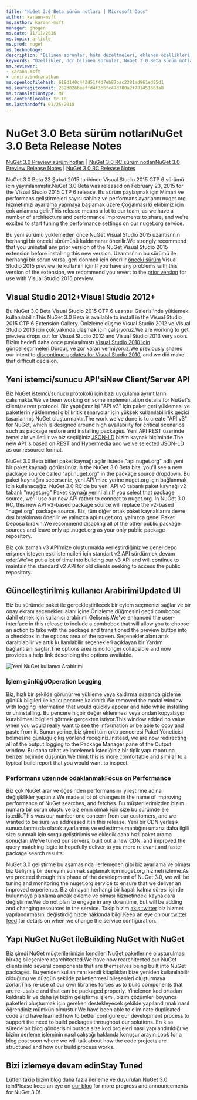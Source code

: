 ```yaml
---
title: "NuGet 3.0 Beta sürüm notları | Microsoft Docs"
author: karann-msft
ms.author: karann-msft
manager: ghogen
ms.date: 11/11/2016
ms.topic: article
ms.prod: nuget
ms.technology: 
description: "Bilinen sorunlar, hata düzeltmeleri, eklenen özellikleri ve dcr dahil olmak üzere NuGet 3.0 Beta için sürüm notları."
keywords: "Özellikler, dcr bilinen sorunlar, NuGet 3.0 Beta sürüm notları, hata düzeltmeleri eklendi"
ms.reviewer:
- karann-msft
- unniravindranathan
ms.openlocfilehash: 618d140c443d51f4d7eb87bac2381ad961ed85d1
ms.sourcegitcommit: 262d026beeffd4f3b6fc47d780a2f701451663a8
ms.translationtype: MT
ms.contentlocale: tr-TR
ms.lasthandoff: 01/25/2018
---
```

# <a name="nuget-30-beta-release-notes"></a><span data-ttu-id="de1bd-104">NuGet 3.0 Beta sürüm notları</span><span class="sxs-lookup"><span data-stu-id="de1bd-104">NuGet 3.0 Beta Release Notes</span></span>

<span data-ttu-id="de1bd-105">[NuGet 3.0 Preview sürüm notları](../release-notes/nuget-3.0-preview.md) | [NuGet 3.0 RC sürüm notları](../release-notes/nuget-3.0-rc.md)</span><span class="sxs-lookup"><span data-stu-id="de1bd-105">[NuGet 3.0 Preview Release Notes](../release-notes/nuget-3.0-preview.md) | [NuGet 3.0 RC Release Notes](../release-notes/nuget-3.0-rc.md)</span></span>

<span data-ttu-id="de1bd-106">NuGet 3.0 Beta 23 Şubat 2015 tarihinde Visual Studio 2015 CTP 6 sürümü için yayımlanmıştır.</span><span class="sxs-lookup"><span data-stu-id="de1bd-106">NuGet 3.0 Beta was released on February 23, 2015 for the Visual Studio 2015 CTP 6 release.</span></span> <span data-ttu-id="de1bd-107">Bu sürüm paylaşmak için Mimari ve performans geliştirmeleri sayısı sahibiz ve performans ayarlarını nuget.org hizmetimizi ayarlama yapmaya başlamak üzere Çoğalması ki ekibimiz için çok anlamına gelir.</span><span class="sxs-lookup"><span data-stu-id="de1bd-107">This release means a lot to our team, as we have a number of architecture and performance improvements to share, and we're excited to start tuning the performance settings on our nuget.org service.</span></span>

<span data-ttu-id="de1bd-108">Bu yeni sürümü yüklemeden önce NuGet Visual Studio 2015 uzantısı'nın herhangi bir önceki sürümünü kaldırmanız önerilir.</span><span class="sxs-lookup"><span data-stu-id="de1bd-108">We strongly recommend that you uninstall any prior version of the NuGet Visual Studio 2015 extension before installing this new version.</span></span>  <span data-ttu-id="de1bd-109">Uzantısı'nın bu sürümü ile herhangi bir sorun varsa, geri dönmek için önerilir [önceki sürüm](http://nuget.codeplex.com/downloads/get/909582) Visual Studio 2015 preview ile kullanım için.</span><span class="sxs-lookup"><span data-stu-id="de1bd-109">If you have any problems with this version of the extension, we recommend you revert to the [prior version](http://nuget.codeplex.com/downloads/get/909582) for use with Visual Studio 2015 preview.</span></span>

## <a name="visual-studio-2012"></a><span data-ttu-id="de1bd-110">Visual Studio 2012+</span><span class="sxs-lookup"><span data-stu-id="de1bd-110">Visual Studio 2012+</span></span>

<span data-ttu-id="de1bd-111">Bu NuGet 3.0 Beta Visual Studio 2015 CTP 6 uzantısı Galerisi'nde yüklemek kullanılabilir.</span><span class="sxs-lookup"><span data-stu-id="de1bd-111">This NuGet 3.0 Beta is available to install in the Visual Studio 2015 CTP 6 Extension Gallery.</span></span> <span data-ttu-id="de1bd-112">Önizleme düşme Visual Studio 2012 ve Visual Studio 2013 için çok yakında ulaşmak için çalışıyoruz.</span><span class="sxs-lookup"><span data-stu-id="de1bd-112">We are working to get preview drops out for Visual Studio 2012 and Visual Studio 2013 very soon.</span></span> <span data-ttu-id="de1bd-113">Bizim hedefi daha önce paylaşılmıştı [Visual Studio 2010 için güncelleştirmeleri Durdur](http://blog.nuget.org/20141002/visual-studio-2010.html), ve zor kararı vermiyoruz.</span><span class="sxs-lookup"><span data-stu-id="de1bd-113">We previously shared our intent to [discontinue updates for Visual Studio 2010](http://blog.nuget.org/20141002/visual-studio-2010.html), and we did make that difficult decision.</span></span>

## <a name="new-clientserver-api"></a><span data-ttu-id="de1bd-114">Yeni istemci/sunucu API'si</span><span class="sxs-lookup"><span data-stu-id="de1bd-114">New Client/Server API</span></span>

<span data-ttu-id="de1bd-115">Biz NuGet istemci/sunucu protokolü için bazı uygulama ayrıntılarını çalışmakta.</span><span class="sxs-lookup"><span data-stu-id="de1bd-115">We've been working on some implementation details for NuGet's client/server protocol.</span></span> <span data-ttu-id="de1bd-116">Biz yaptığınız işi "API v3" için paket geri yüklemesi ve paketlerin yüklenmesi gibi kritik senaryolar için yüksek kullanılabilirlik geçici tasarlanmış NuGet oluşturmaktır.</span><span class="sxs-lookup"><span data-stu-id="de1bd-116">The work we've done is to create "API v3" for NuGet, which is designed around high availability for critical scenarios such as package restore and installing packages.</span></span> <span data-ttu-id="de1bd-117">Yeni API REST üzerinde temel alır ve iletilir ve biz seçtiğiniz [JSON-LD](http://json-ld.org) bizim kaynak biçiminde.</span><span class="sxs-lookup"><span data-stu-id="de1bd-117">The new API is based on REST and Hypermedia and we've selected [JSON-LD](http://json-ld.org) as our resource format.</span></span>

<span data-ttu-id="de1bd-118">NuGet 3.0 Beta bitleri paket kaynağı açılır listede "api.nuget.org" adlı yeni bir paket kaynağı görürsünüz.</span><span class="sxs-lookup"><span data-stu-id="de1bd-118">In the NuGet 3.0 Beta bits, you'll see a new package source called "api.nuget.org" in the package source dropdown.</span></span>   <span data-ttu-id="de1bd-119">Bu paket kaynağını seçerseniz, yeni API'mize yerine nuget.org için bağlanmak için kullanacağız. NuGet 3.0 RC'de bu yeni API v3 tabanlı paket kaynağı v2 tabanlı "nuget.org" Paket kaynağı yerini alır.</span><span class="sxs-lookup"><span data-stu-id="de1bd-119">If you select that package source, we'll use our new API rather to connect to nuget.org. In NuGet 3.0 RC, this new API v3-based package source will replace the v2-based "nuget.org" package source.</span></span>  <span data-ttu-id="de1bd-120">Biz, tüm diğer ortak paket kaynaklarını devre dışı bırakılması önerilir ve yalnızca api.nuget.org, yalnızca genel Paket Deposu bırakın.</span><span class="sxs-lookup"><span data-stu-id="de1bd-120">We recommend disabling all of the other public package sources and leave only api.nuget.org as your only public package repository.</span></span>

<span data-ttu-id="de1bd-121">Biz çok zaman v3 API'mize oluşturmakla yerleştirdiğiniz ve genel depo erişmek isteyen eski istemcileri için standart v2 API sürdürmek devam eder.</span><span class="sxs-lookup"><span data-stu-id="de1bd-121">We've put a lot of time into building our v3 API and will continue to maintain the standard v2 API for old clients seeking to access the public repository.</span></span>

## <a name="updated-ui"></a><span data-ttu-id="de1bd-122">Güncelleştirilmiş kullanıcı Arabirimi</span><span class="sxs-lookup"><span data-stu-id="de1bd-122">Updated UI</span></span>

<span data-ttu-id="de1bd-123">Biz bu sürümde paket ile gerçekleştirilecek bir eylem seçmenizi sağlar ve bir onay ekranı seçenekleri alanı içine Önizleme düğmesini geçti combobox dahil etmek için kullanıcı arabirimi Gelişmiş.</span><span class="sxs-lookup"><span data-stu-id="de1bd-123">We've enhanced the user-interface in this release to include a combobox that will allow you to choose an action to take with the package and transitioned the preview button into a checkbox in the options area of the screen.</span></span>  <span data-ttu-id="de1bd-124">Seçenekler alanı artık daraltılabilir ve artık kullanılabilir seçenekleri açıklayan bir Yardım bağlantısını sağlar.</span><span class="sxs-lookup"><span data-stu-id="de1bd-124">The options area is no longer collapsible and now provides a help link describing the options available.</span></span>

![Yeni NuGet kullanıcı Arabirimi](./media/NuGet-3.0-Beta/updated-ui.png)


### <a name="operation-logging"></a><span data-ttu-id="de1bd-126">İşlem günlüğü</span><span class="sxs-lookup"><span data-stu-id="de1bd-126">Operation Logging</span></span>

<span data-ttu-id="de1bd-127">Biz, hızlı bir şekilde görünür ve yükleme veya kaldırma sırasında gizleme günlük bilgileri ile kalıcı pencere kaldırıldı.</span><span class="sxs-lookup"><span data-stu-id="de1bd-127">We removed the modal window with logging information that would quickly appear and hide while installing or uninstalling.</span></span>  <span data-ttu-id="de1bd-128">Bu pencere hiçbir değer eklenmesi veya ondan kopyalayıp kurabilmesi bilgileri görmek gerçekten istiyor.</span><span class="sxs-lookup"><span data-stu-id="de1bd-128">This window added no value when you would really want to see the information or be able to copy and paste from it.</span></span>  <span data-ttu-id="de1bd-129">Bunun yerine, biz şimdi tüm çıktı penceresi Paket Yöneticisi bölmesine günlüğü çıkış yönlendireceğiniz.</span><span class="sxs-lookup"><span data-stu-id="de1bd-129">Instead, we are now redirecting all of the output logging to the Package Manager pane of the Output window.</span></span>  <span data-ttu-id="de1bd-130">Bu daha rahat ve incelemek istediğiniz bir tipik yapı raporuna benzer biçimde düşünün.</span><span class="sxs-lookup"><span data-stu-id="de1bd-130">We think this is more comfortable and similar to a typical build report that you would want to inspect.</span></span>


### <a name="focus-on-performance"></a><span data-ttu-id="de1bd-131">Performans üzerinde odaklanmak</span><span class="sxs-lookup"><span data-stu-id="de1bd-131">Focus on Performance</span></span>

<span data-ttu-id="de1bd-132">Biz çok NuGet arar ve öğesinden performansını iyileştirme adına değişiklikler yaptınız.</span><span class="sxs-lookup"><span data-stu-id="de1bd-132">We made a lot of changes in the name of improving performance of NuGet searches, and fetches.</span></span>  <span data-ttu-id="de1bd-133">Bu müşterilerimizden bizim numara bir sorun oluştu ve biz emin olmak için size bu sürümde ele istedik.</span><span class="sxs-lookup"><span data-stu-id="de1bd-133">This was our number one concern from our customers, and we wanted to be sure we addressed it in this release.</span></span>  <span data-ttu-id="de1bd-134">Yeni bir CDN yerleşik sunucularımızda olarak ayarlanmış ve eşleştirme mantığını umarız daha ilgili size sunmak için sorgu geliştirilmiş ve ekledik daha hızlı paket arama sonuçları.</span><span class="sxs-lookup"><span data-stu-id="de1bd-134">We've tuned our servers, built out a new CDN, and improved the query matching logic to hopefully deliver to you more relevant and faster package search results.</span></span>

<span data-ttu-id="de1bd-135">NuGet 3.0 geliştirme bu aşamasında ilerlemeden gibi biz ayarlama ve olması biz Gelişmiş bir deneyim sunmak sağlamak için nuget.org hizmeti izleme.</span><span class="sxs-lookup"><span data-stu-id="de1bd-135">As we proceed through this phase of the development of NuGet 3.0, we will be tuning and monitoring the nuget.org service to ensure that we deliver an improved experience.</span></span>  <span data-ttu-id="de1bd-136">Biz olmayan herhangi bir kapalı kalma süresi içinde bulunmaya planlama ancak ekleme ve olması hizmetindeki kaynaklara değiştirme.</span><span class="sxs-lookup"><span data-stu-id="de1bd-136">We do not plan to engage in any downtime, but will be adding and changing resources in the service.</span></span>  <span data-ttu-id="de1bd-137">Takip bizim [akış twitter](http://twitter.com/nuget) biz hizmet yapılandırmasını değiştirdiğinizde hakkında bilgi.</span><span class="sxs-lookup"><span data-stu-id="de1bd-137">Keep an eye on our [twitter feed](http://twitter.com/nuget) for details on when we change the service configuration.</span></span>

## <a name="building-nuget-with-nuget"></a><span data-ttu-id="de1bd-138">Yapı NuGet NuGet ile</span><span class="sxs-lookup"><span data-stu-id="de1bd-138">Building NuGet with NuGet</span></span>

<span data-ttu-id="de1bd-139">Biz şimdi NuGet müşterilerimizin kendileri NuGet paketlerine oluşturulması birkaç bileşenlere rearchitected.</span><span class="sxs-lookup"><span data-stu-id="de1bd-139">We have now rearchitected our NuGet clients into several components that are themselves being built into NuGet packages.</span></span> <span data-ttu-id="de1bd-140">Bu yeniden kullanımını kendi kitaplıkları bize yeniden kullanılabilir olduğunu ve düzgün şekilde paketlenmesi bileşenleri oluşturmaya zorlar.</span><span class="sxs-lookup"><span data-stu-id="de1bd-140">This re-use of our own libraries forces us to build components that are re-usable and that can be packaged properly.</span></span>  <span data-ttu-id="de1bd-141">Yinelenen kod ortadan kaldırabilir ve daha iyi bizim geliştirme işlemi, bizim çözümleri boyunca paketleri oluşturmak için gereken destekleyecek şekilde yapılandırmak nasıl öğrendiniz mümkün olmuştur.</span><span class="sxs-lookup"><span data-stu-id="de1bd-141">We have been able to eliminate duplicated code and have learned how to better configure our development process to support the need to build packages throughout our solutions.</span></span>  <span data-ttu-id="de1bd-142">En kısa sürede bir blog gönderisini burada size kod projeleri nasıl yapılandırıldığı ve bizim derleme işleminin nasıl çalıştığı hakkında konuşur arayın.</span><span class="sxs-lookup"><span data-stu-id="de1bd-142">Look for a blog post soon where we will talk about how the code projects are structured and how our build process works.</span></span>

## <a name="stay-tuned"></a><span data-ttu-id="de1bd-143">Bizi izlemeye devam edin</span><span class="sxs-lookup"><span data-stu-id="de1bd-143">Stay Tuned</span></span>

<span data-ttu-id="de1bd-144">Lütfen takip [bizim blog](http://blog.nuget.org) daha fazla ilerleme ve duyuruları NuGet 3.0 için!</span><span class="sxs-lookup"><span data-stu-id="de1bd-144">Please keep an eye on [our blog](http://blog.nuget.org) for more progress and announcements for NuGet 3.0!</span></span>
